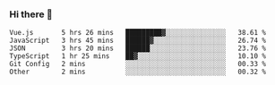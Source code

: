 ### Hi there 👋

<!--
**hjklink/hjklink** is a ✨ _special_ ✨ repository because its `README.md` (this file) appears on your GitHub profile.

Here are some ideas to get you started:

- 🔭 I’m currently working on ...
- 🌱 I’m currently learning ...
- 👯 I’m looking to collaborate on ...
- 🤔 I’m looking for help with ...
- 💬 Ask me about ...
- 📫 How to reach me: ...
- 😄 Pronouns: ...
- ⚡ Fun fact: ...
-->


<!--START_SECTION:waka-->

```text
Vue.js       5 hrs 26 mins   █████████▓░░░░░░░░░░░░░░░   38.61 %
JavaScript   3 hrs 45 mins   ██████▓░░░░░░░░░░░░░░░░░░   26.74 %
JSON         3 hrs 20 mins   ██████░░░░░░░░░░░░░░░░░░░   23.76 %
TypeScript   1 hr 25 mins    ██▓░░░░░░░░░░░░░░░░░░░░░░   10.10 %
Git Config   2 mins          ░░░░░░░░░░░░░░░░░░░░░░░░░   00.33 %
Other        2 mins          ░░░░░░░░░░░░░░░░░░░░░░░░░   00.32 %
```

<!--END_SECTION:waka-->
